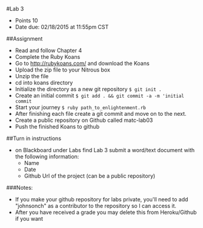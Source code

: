 #Lab 3
* Points 10
* Date due: 02/18/2015 at 11:55pm CST

##Assignment
* Read and follow Chapter 4
* Complete the Ruby Koans
* Go to http://rubykoans.com/ and download the Koans
* Upload the zip file to your Nitrous box
* Unzip the file
* cd into koans directory
* Initialize the directory as a new git repository ```$ git init .```
* Create an initial commit ```$ git add . && git commit -a -m 'initial commit```
* Start your journey ```$ ruby path_to_enlightenment.rb```
* After finishing each file create a git commit and move on to the next.
* Create a public repository on Github called matc-lab03
* Push the finished Koans to github

##Turn in instructions
* on Blackboard under Labs find Lab 3 submit a word/text document with the following information:
  * Name
  * Date
  * Github Url of the project (can be a public repository)

###Notes:
* If you make your github repository for labs private, you'll need to add "johnsonch" as a contributor to the repository so I can access it.
* After you have received a grade you may delete this from Heroku/Github if you want
